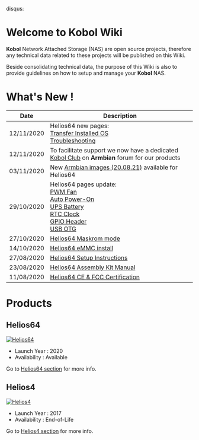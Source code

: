 disqus:

# Welcome to Kobol Wiki

**Kobol** Network Attached Storage (NAS) are open source projects, therefore any technical data related to these projects will be published on this Wiki.

Beside consolidating technical data, the purpose of this Wiki is also to provide guidelines on how to setup and manage your **Kobol** NAS.

# What's New !

| Date | Description |
|------|-------------|
| 12/11/2020 | Helios64 new pages:<br>[Transfer Installed OS](/helios64/install/transfer/)<br>[Troubleshooting](/helios64/troubleshoot/)|
| 12/11/2020 | To facilitate support we now have a dedicated [Kobol Club](https://forum.armbian.com/clubs/5-kobol-forum/) on **Armbian** forum for our products |
| 03/11/2020 | New [Armbian images (20.08.21)](/download/#helios64) available for Helios64|
| 29/10/2020 | Helios64 pages update:<br>[PWM Fan](/helios64/pwm/)<br>[Auto Power-On](/helios64/auto_poweron/)<br>[UPS Battery](/helios64/ups)<br>[RTC Clock](/helios64/rtc)<br>[GPIO Header](/helios64/gpio)<br>[USB OTG](/helios64/usb/#usb-otg-port-usb-type-c)|
| 27/10/2020 | [Helios64 Maskrom mode](/helios64/maskrom/) |
| 14/10/2020 | [Helios64 eMMC install](/helios64/install/emmc/) |
| 27/08/2020 | [Helios64 Setup Instructions](/helios64/install/preliminary/) |
| 23/08/2020 | [Helios64 Assembly Kit Manual](/helios64/kit/) |
| 11/08/2020 | [Helios64 CE & FCC Certification](/helios64/docs/#certification) |

# Products

## Helios64

[![Helios64](/helios64/img/intro/helios64.png)](/helios64/intro/)

* Launch Year : 2020
* Availability : Available

Go to [Helios64 section](/helios64/intro/) for more info.

## Helios4

[![Helios4](/helios4/img/intro/helios4.jpg)](/helios4/intro/)

* Launch Year : 2017
* Availability : End-of-Life

Go to [Helios4 section](/helios4/intro/) for more info.
